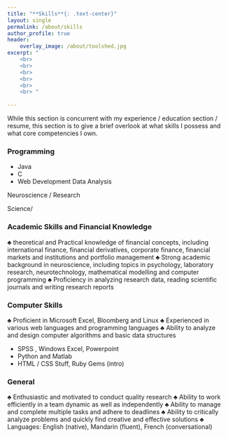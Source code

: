 ```yaml
---
title: "**Skills**{: .text-center}"
layout: single
permalink: /about/skills
author_profile: true
header:
    overlay_image: /about/toolshed.jpg
excerpt: "
    <br>
    <br>
    <br>
    <br>
    <br>
    <br> "
    
---
```


While this section is concurrent with my experience / education section / resume, this section is to give a brief overlook at what skills I possess and what core competencies I own. 

### Programming 
  * Java
  * C 
  * Web Development 
Data Analysis 

Neuroscience / Research 

Science/ 

### Academic Skills and Financial Knowledge
♣	theoretical and Practical knowledge of financial concepts, including international finance, financial derivatives, corporate finance, financial markets and institutions and portfolio management 
♣	Strong academic background in neuroscience, including topics in psychology, laboratory research, neurotechnology, mathematical modelling and computer programming 
♣	Proficiency in analyzing research data, reading scientific journals and writing research reports

### Computer Skills 
♣	Proficient in Microsoft Excel, Bloomberg and Linux
♣	Experienced in various web languages and programming languages 
♣	Ability to analyze and design computer algorithms and basic data structures 
- SPSS , Windows Excel, Powerpoint 
- Python and Matlab 
- HTML / CSS Stuff, Ruby Gems (intro)

### General
♣	Enthusiastic and motivated to conduct quality research
♣	Ability to work efficiently in a team dynamic as well as independently
♣	Ability to manage and complete multiple tasks and adhere to deadlines 
♣	Ability to critically analyze problems and quickly find creative and effective solutions
♣	Languages: English (native), Mandarin (fluent), French (conversational)
